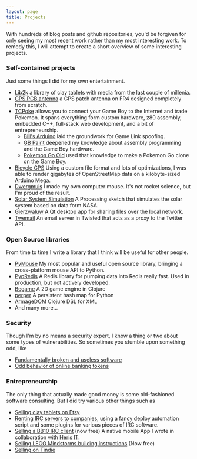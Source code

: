 ```yaml
---
layout: page
title: Projects
---
```


With hundreds of blog posts and github repositories, you'd be forgiven for only seeing my most recent work rather than my most interesting work. To remedy this, I will attempt to create a short overview of some interesting projects.

### Self-contained projects

Just some things I did for my own entertainment.

 * [Lib2k](/2023/05/20/lithopedia-part-1-intro-and-clay-experiments.html) a library of clay tablets with media from the last couple of millenia.
 * [GPS PCB antenna](2022/11/24/design-of-a-gps-patch-antenna.html) a GPS patch antenna on FR4 designed completely from scratch.
 * [TCPoke](/TCPoke/) allows you to connect your Game Boy to the Internet and trade Pokemon. It spans everything form custom hardware, z80 assembly, embedded C++, full-stack web development, and a bit of entrepreneurship. 
      * [Bill's Arduino](/2015/02/13/catch-em-all.html) laid the groundwork for Game Link spoofing.
      * [GB Paint](/2016/08/09/game-boy-paint.html) deepened my knowledge about assembly programming and the Game Boy hardware.
      * [Pokemon Go Old](/2016/08/29/pokemon-go-old.html) used that knowledge to make a Pokemon Go clone on the Game Boy.
 * [Bicycle GPS](/2014/11/02/open-hardware-gps-navigator.html) Using a custom file format and lots of optimizations, I was able to render gigabytes of OpenStreetMap data on a kilobyte-sized Arduino Mega.
 * [Dwergmuis](https://www.flickr.com/photos/pepijndevos/sets/72157642384113763) I made my own computer mouse. It's not rocket science, but I'm proud of the result.
 * [Solar System Simulation](/2015/02/05/simulating-the-solar-system.html) A Processing sketch that simulates the solar system based on data form NASA.
 * [Gierzwaluw](https://github.com/pepijndevos/gierzwaluw) A Qt desktop app for sharing files over the local network.
 * [Twemail](http://pepijndevos.nl/twitter-in-your-inbox/index.html) An email server in Twisted that acts as a proxy to the Twitter API.

### Open Source libraries

From time to time I write a library that I think will be useful for other people.

 * [PyMouse](https://github.com/pepijndevos/PyMouse) My most popular and useful open source library, bringing a cross-platform mouse API to Python.
 * [PypRedis](/2014/04/24/redis-pipelining.html) A Redis library for pumping data into Redis really fast. Used in production, but not actively developed.
 * [Begame](/on-the-proccess-of-writing-a-game-engine-in-c/) A 2D game engine in Clojure
 * [perper](http://pepijndevos.nl/2012/07/25/c-persistent-hash-map-with-python-bindings.html) A persistent hash map for Python
 * [ArmageDOM](https://github.com/pepijndevos/ArmageDOM) Clojure DSL for XML
 * And many more...

### Security

Though I'm by no means a security expert, I know a thing or two about some types of vulnerabilities.
So sometimes you stumble upon something odd, like

 * [Fundamentally broken and useless software](/2016/07/10/breaking-the-respondus-lockdown-browser.html)
 * [Odd behavior of online banking tokens](/2015/01/16/31c3-lightning-talk.html)

### Entrepreneurship

The only thing that actually made good money is some old-fashioned software consulting. But I did try various other things such as

 * [Selling clay tablets on Etsy](https://www.etsy.com/shop/Library2000)
 * [Renting IRC servers to companies](/2014/02/16/the-end-team-relay-chat.html), using a fancy deploy automation script and some plugins for various pieces of IRC software.
 * [Selling a BB10 IRC client](/2013/08/17/blackberry-10-irc-client.html) (now free) A native mobile App I wrote in collaboration with [Heris IT](http://www.heris.nl/nl/).
 * [Selling LEGO Mindstorms building instructions](https://pepijndevos.nl/tags.html#studl.es) (Now free)
 * [Selling on Tindie](https://www.tindie.com/stores/pepijndevos/)
